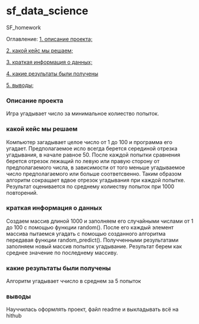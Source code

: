 # sf_data_science
SF_homework

Оглавление:
[1. описание проекта;](https://github.com/vassilkova/sf_data_science/blob/master/project0/README.md#Описание-проекта)

[2. какой кейс мы решаем;](https://github.com/vassilkova/sf_data_science/blob/master/project0/README.md#какой-кейс-мы-решаем)

[3. краткая информация о данных;](https://github.com/vassilkova/sf_data_science/blob/master/project0/README.md#краткая-информация-о-данных)

[4. какие результаты были получены](https://github.com/vassilkova/sf_data_science/blob/master/project0/README.md#какие-результаты-были-получены)

[5. выводы;](https://github.com/vassilkova/sf_data_science/blob/master/project0/README.md#выводы)

### Описание проекта
Игра угадывает число за минимальное колиество попыток.

### какой кейс мы решаем
Компьютер загадывает целое число от 1 до 100 и программа его угадает.
Предполагаемое исло всегда берется серединой отрезка угадывания, в начале равное 50. После каждой попытки сравнения берется отрезок лежащий по левую или правую сторону от предполагаемого числа, в зависимости от того меньше угадываемое число предполагаемого или больше соответсвенно. Таким образом алгоритм сокращает вдвое отрезок угадывания при каждой попытке.
Результат оценивается по среднему колиеству попыток при 1000 повторений.

### краткая информация о данных
Создаем массив длиной 1000 и заполняем его случайными числами от 1 до 100 с помощью функции random(). После его каждый элемент массива пытаемся угадать с помощью созданного алгоритма передавая функции random_predict(). Получченными результатами заполняем новый массив попыток угадывание. Результат берем как среднее значение по последнему массиву. 

### какие результаты были получены
Алгоритм угадывает ччисло в среднем за 5 попыток

### выводы
Науччилась оформлять проект, файл readme и выкладывать всё на hithub